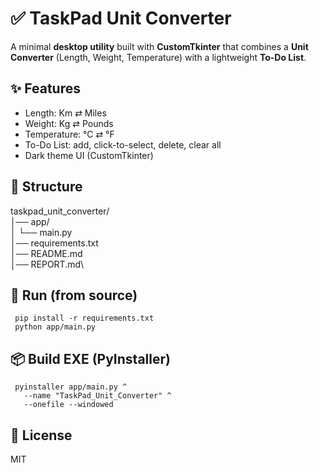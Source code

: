 # ✅ TaskPad Unit Converter

A minimal **desktop utility** built with **CustomTkinter** that combines a **Unit Converter** (Length, Weight, Temperature) with a lightweight **To-Do List**.

## ✨ Features
- Length: Km ⇄ Miles
- Weight: Kg ⇄ Pounds
- Temperature: °C ⇄ °F
- To-Do List: add, click-to-select, delete, clear all
- Dark theme UI (CustomTkinter)

## 📂 Structure
taskpad_unit_converter/\
│── app/\
│ └── main.py\
│── requirements.txt\
│── README.md\
│── REPORT.md\



## 🚀 Run (from source)
 
     pip install -r requirements.txt
     python app/main.py


## 📦 Build EXE (PyInstaller)

     pyinstaller app/main.py ^
       --name "TaskPad_Unit_Converter" ^
       --onefile --windowed


## 📜 License

MIT